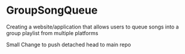 # GroupSongQueue
Creating a website/application that allows users to queue songs into a group playlist from multiple platforms


Small Change to push detached head to main repo